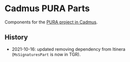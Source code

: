 # Cadmus PURA Parts

Components for the [PURA project in Cadmus](https://github.com/vedph/cadmus_pura_doc).

## History

- 2021-10-16: updated removing dependency from Itinera (`MsSignaturesPart` is now in TGR).
